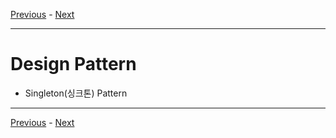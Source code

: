 [Previous](../c__algorithm/README.md) - [Next](../e__language/README.md)

---

# Design Pattern
* Singleton(싱크톤) Pattern

---

[Previous](../c__algorithm/README.md) - [Next](../e__language/README.md)
